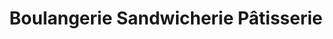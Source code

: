 ---
title: "Boulangerie Sandwicherie Pâtisserie"
url: /paris/boulangerie-sandwicherie-patisserie/
shop: Bäckerei
---